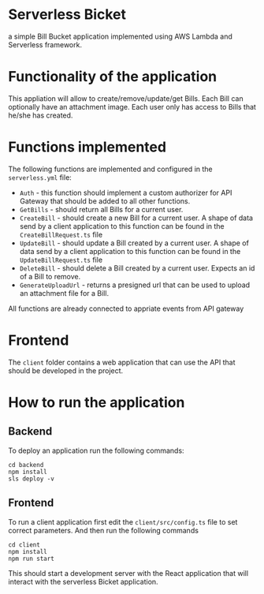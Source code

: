 # Serverless Bicket

a simple Bill Bucket application implemented using AWS Lambda and Serverless framework. 

# Functionality of the application

This appliation will allow to create/remove/update/get Bills. Each Bill can optionally have an attachment image. Each user only has access to Bills that he/she has created. 

# Functions implemented

The following functions are implemented and configured in the `serverless.yml` file:

* `Auth` - this function should implement a custom authorizer for API Gateway that should be added to all other functions.
* `GetBills` - should return all Bills for a current user. 
* `CreateBill` - should create a new Bill for a current user. A shape of data send by a client application to this function can be found in the `CreateBillRequest.ts` file
* `UpdateBill` - should update a Bill created by a current user. A shape of data send by a client application to this function can be found in the `UpdateBillRequest.ts` file
* `DeleteBill` - should delete a Bill created by a current user. Expects an id of a Bill to remove.
* `GenerateUploadUrl` - returns a presigned url that can be used to upload an attachment file for a Bill. 

All functions are already connected to appriate events from API gateway

# Frontend

The `client` folder contains a web application that can use the API that should be developed in the project.

# How to run the application

## Backend

To deploy an application run the following commands:

```
cd backend
npm install
sls deploy -v
```

## Frontend

To run a client application first edit the `client/src/config.ts` file to set correct parameters. And then run the following commands

```
cd client
npm install
npm run start
```

This should start a development server with the React application that will interact with the serverless Bicket application.

